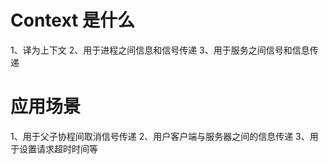 # Context 是什么
1、译为上下文
2、用于进程之间信息和信号传递
3、用于服务之间信号和信息传递


# 应用场景
1、用于父子协程间取消信号传递
2、用户客户端与服务器之间的信息传递
3、用于设置请求超时时间等
